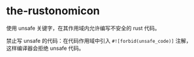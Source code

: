 # the-rustonomicon

使用 unsafe 关键字，在其作用域内允许编写不安全的 rust 代码。

禁止写 unsafe 的代码：在代码作用域中引入 `#![forbid(unsafe_code)]` 注解，这样编译器会拒绝 unsafe 代码。
